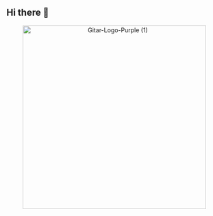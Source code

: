 ## Hi there 👋
<p align="center">
<img width="428" alt="Gitar-Logo-Purple (1)" src="https://github.com/gitarcode/.github/assets/156238817/1d2a343a-0e96-4242-9344-b52b91d64aa7">
</p>
<!--

**Here are some ideas to get you started:**

🙋‍♀️ A short introduction - what is your organization all about?
🌈 Contribution guidelines - how can the community get involved?
👩‍💻 Useful resources - where can the community find your docs? Is there anything else the community should know?
🍿 Fun facts - what does your team eat for breakfast?
🧙 Remember, you can do mighty things with the power of [Markdown](https://docs.github.com/github/writing-on-github/getting-started-with-writing-and-formatting-on-github/basic-writing-and-formatting-syntax)
-->
